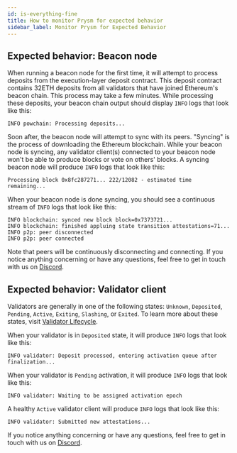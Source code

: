 ```yaml
---
id: is-everything-fine
title: How to monitor Prysm for expected behavior
sidebar_label: Monitor Prysm for Expected Behavior
---
```


## Expected behavior: Beacon node

When running a beacon node for the first time, it will attempt to process deposits from the execution-layer deposit contract. This deposit contract contains 32ETH deposits from all validators that have joined Ethereum's beacon chain. This process may take a few minutes. While processing these deposits, your beacon chain output should display `INFO` logs that look like this:

```
INFO powchain: Processing deposits...
```

Soon after, the beacon node will attempt to sync with its peers. "Syncing" is the process of downloading the Ethereum blockchain. While your beacon node is syncing, any validator client(s) connected to your beacon node won't be able to produce blocks or vote on others' blocks. A syncing beacon node will produce `INFO` logs that look like this:

```
Processing block 0x8fc287271... 222/12082 - estimated time remaining...
```

When your beacon node is done syncing, you should see a continuous stream of `INFO` logs that look like this:

```
INFO blockchain: synced new block block=0x7373721...
INFO blockchain: finished appluing state transition attestations=71... 
INFO p2p: peer disconnected
INFO p2p: peer connected
```

Note that peers will be continuously disconnecting and connecting. If you notice anything concerning or have any questions, feel free to get in touch with us on [Discord](https://discord.gg/prysmaticlabs).



## Expected behavior: Validator client

Validators are generally in one of the following states: `Unknown`, `Deposited`, `Pending`, `Active`, `Exiting`, `Slashing`, or `Exited`. To learn more about these states, visit [Validator Lifecycle](../how-prysm-works/validator-lifecycle.md).

When your validator is in `Deposited` state, it will produce `INFO` logs that look like this:

```
INFO validator: Deposit processed, entering activation queue after finalization... 
```

When your validator is `Pending` activation, it will produce `INFO` logs that look like this:

```
INFO validator: Waiting to be assigned activation epoch
```

A healthy `Active` validator client will produce `INFO` logs that look like this:

```
INFO validator: Submitted new attestations...
```

If you notice anything concerning or have any questions, feel free to get in touch with us on [Discord](https://discord.gg/prysmaticlabs).
